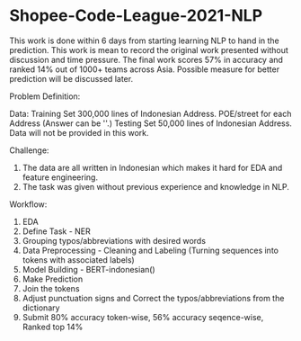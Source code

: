 # Shopee-Code-League-2021-NLP
This work is done within 6 days from starting learning NLP to hand in the prediction. This work is mean to record the original work presented without discussion and time pressure. The final work scores 57% in accuracy and ranked 14% out of 1000+ teams across Asia.
Possible measure for better prediction will be discussed later.

Problem Definition:

Data:
Training Set 300,000 lines of Indonesian Address. POE/street for each Address (Answer can be ''.)
Testing Set 50,000 lines of Indonesian Address.
Data will not be provided in this work.

Challenge:
1. The data are all written in Indonesian which makes it hard for EDA and feature engineering.
2. The task was given without previous experience and knowledge in NLP.

Workflow:
1. EDA
2. Define Task - NER
3. Grouping typos/abbreviations with desired words
4. Data Preprocessing - Cleaning and Labeling (Turning sequences into tokens with associated labels)
5. Model Building - BERT-indonesian()
6. Make Prediction
7. Join the tokens
8. Adjust punctuation signs and Correct the typos/abbreviations from the dictionary
9. Submit 80% accuracy token-wise, 56% accuracy seqence-wise, Ranked top 14%
